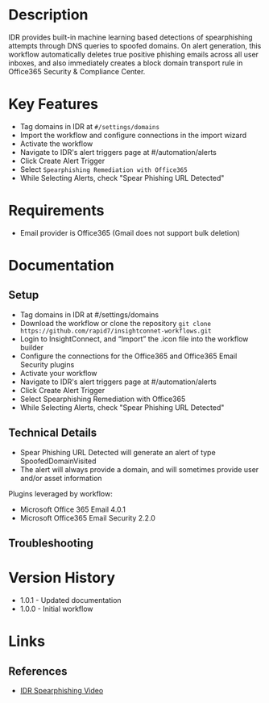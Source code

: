 # Description

IDR provides built-in machine learning based detections of spearphishing attempts through DNS queries to spoofed domains. On alert generation, this workflow automatically deletes true positive phishing emails across all user inboxes, and also immediately creates a block domain transport rule in Office365 Security & Compliance Center.

# Key Features

* Tag domains in IDR at `#/settings/domains`
* Import the workflow and configure connections in the import wizard
* Activate the workflow
* Navigate to IDR's alert triggers page at #/automation/alerts
* Click Create Alert Trigger
* Select `Spearphishing Remediation with Office365`
* While Selecting Alerts, check "Spear Phishing URL Detected"

# Requirements

* Email provider is Office365 (Gmail does not support bulk deletion)

# Documentation

## Setup

* Tag domains in IDR at #/settings/domains
* Download the workflow or clone the repository `git clone https://github.com/rapid7/insightconnet-workflows.git`
* Login to InsightConnect, and “Import” the .icon file into the workflow builder
* Configure the connections for the Office365 and Office365 Email Security plugins
* Activate your workflow
* Navigate to IDR's alert triggers page at #/automation/alerts
* Click Create Alert Trigger
* Select Spearphishing Remediation with Office365
* While Selecting Alerts, check "Spear Phishing URL Detected"

## Technical Details

* Spear Phishing URL Detected will generate an alert of type SpoofedDomainVisited
* The alert will always provide a domain, and will sometimes provide user and/or asset information

Plugins leveraged by workflow:

* Microsoft Office 365 Email 4.0.1
* Microsoft Office365 Email Security 2.2.0

## Troubleshooting

# Version History

* 1.0.1 - Updated documentation
* 1.0.0 - Initial workflow

# Links

## References

* [IDR Spearphishing Video](https://www.youtube.com/watch?v=DNUDYfhv5bE)